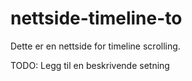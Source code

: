 # nettside-timeline-to
Dette er en nettside for timeline scrolling. 

TODO: Legg til en beskrivende setning
